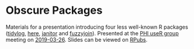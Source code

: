 # Obscure Packages

Materials for a presentation introducing four less well-known R packages ([tidylog](https://github.com/elbersb/tidylog), [here](https://here.r-lib.org/), [janitor](https://sfirke.github.io/janitor/) and [fuzzyjoin](https://github.com/dgrtwo/fuzzyjoin)). Presented at the [PHI useR group](https://github.com/Public-Health-Scotland/PHI-useR-group) meeting on [2019-03-26](https://github.com/Public-Health-Scotland/PHI-useR-group/tree/master/Meetings/2019-03-26). Slides can be viewed on [RPubs](https://rpubs.com/jackhannah95/obscure-packages).
